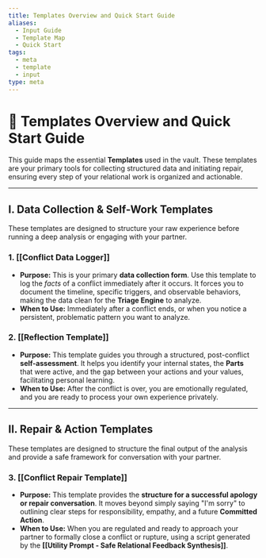 ```yaml
---
title: Templates Overview and Quick Start Guide
aliases:
  - Input Guide
  - Template Map
  - Quick Start
tags:
  - meta
  - template
  - input
type: meta
---
```


<!-- @format -->

# 📝 Templates Overview and Quick Start Guide

This guide maps the essential **Templates** used in the vault. These templates are your primary tools for collecting structured data and initiating repair, ensuring every step of your relational work is organized and actionable.

---

## I. Data Collection & Self-Work Templates

These templates are designed to structure your raw experience before running a deep analysis or engaging with your partner.

### 1. [[Conflict Data Logger]]

- **Purpose:** This is your primary **data collection form**. Use this template to log the _facts_ of a conflict immediately after it occurs. It forces you to document the timeline, specific triggers, and observable behaviors, making the data clean for the **Triage Engine** to analyze.
- **When to Use:** Immediately after a conflict ends, or when you notice a persistent, problematic pattern you want to analyze.

### 2. [[Reflection Template]]

- **Purpose:** This template guides you through a structured, post-conflict **self-assessment**. It helps you identify your internal states, the **Parts** that were active, and the gap between your actions and your values, facilitating personal learning.
- **When to Use:** After the conflict is over, you are emotionally regulated, and you are ready to process your own experience privately.

---

## II. Repair & Action Templates

These templates are designed to structure the final output of the analysis and provide a safe framework for conversation with your partner.

### 3. [[Conflict Repair Template]]

- **Purpose:** This template provides the **structure for a successful apology or repair conversation**. It moves beyond simply saying "I'm sorry" to outlining clear steps for responsibility, empathy, and a future **Committed Action**.
- **When to Use:** When you are regulated and ready to approach your partner to formally close a conflict or rupture, using a script generated by the **[[Utility Prompt - Safe Relational Feedback Synthesis]]**.
